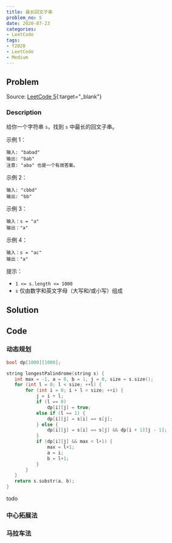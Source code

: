 ```yaml
---
title: 最长回文子串
problem_no: 5
date: 2020-07-23
categories:
- LeetCode
tags:
- Y2020
- LeetCode
- Medium
---
```


<!-- Description. -->

<!-- more -->

## Problem

Source: [LeetCode 5](https://leetcode-cn.com/problems/longest-palindromic-substring/){:target="_blank"}

### Description

给你一个字符串 `s`，找到 `s` 中最长的回文子串。

示例 1：

```text
输入: "babad"
输出: "bab"
注意: "aba" 也是一个有效答案。
```

示例 2：

```text
输入: "cbbd"
输出: "bb"
```

示例 3：

```text
输入：s = "a"
输出："a"
```

示例 4：

```text
输入：s = "ac"
输出："a"
```

提示：

- `1 <= s.length <= 1000`
- `s` 仅由数字和英文字母（大写和/或小写）组成

## Solution

## Code

### 动态规划

 ```cpp
bool dp[1000][1000];

string longestPalindrome(string s) {
    int max = -1, a = 0, b = 1, j = 0, size = s.size();
    for (int l = 0; l < size; ++l) {
        for (int i = 0; i + l < size; ++i) {
            j = i + l;
            if (l == 0)
                dp[i][j] = true;
            else if (l == 1) {
                dp[i][j] = s[i] == s[j];
            } else {
                dp[i][j] = s[i] == s[j] && dp[i + 1][j - 1];
            }
            if (dp[i][j] && max < l+1) {
                max = l+1;
                a = i;
                b = l+1;
            }
        }
    }
    return s.substr(a, b);
}
```

todo

### 中心拓展法

### 马拉车法
